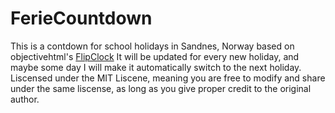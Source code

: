 # FerieCountdown
This is a contdown for school holidays in Sandnes, Norway based on objectivehtml's [FlipClock](https://github.com/objectivehtml/FlipClock)
It will be updated for every new holiday, and maybe some day I will make it automatically switch to the next holiday.
Liscensed under the MIT Liscene, meaning you are free to modify and share under the same liscense, as long as you give proper credit to the original author.
